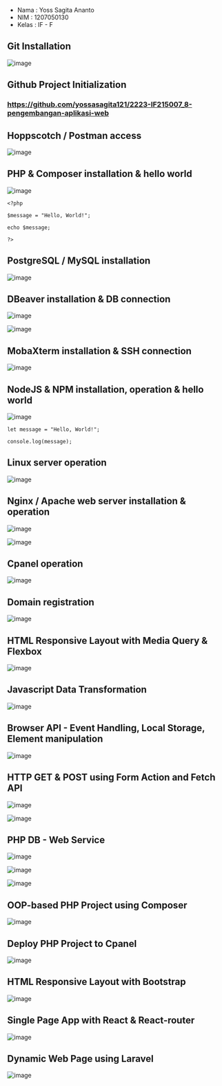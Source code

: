  - Nama : Yoss Sagita Ananto
 - NIM : 1207050130
 - Kelas : IF - F


## Git Installation

![image](https://user-images.githubusercontent.com/68968229/209968968-79a1711c-715c-4c6d-ae77-7d7134280120.png)

## Github Project Initialization

### https://github.com/yossasagita121/2223-IF215007_8-pengembangan-aplikasi-web

## Hoppscotch / Postman access

![image](https://user-images.githubusercontent.com/68968229/209970123-27694467-b350-4f99-a6c2-0553cc5bd82c.png)

## PHP & Composer installation & hello world

![image](https://user-images.githubusercontent.com/68968229/209978755-d62405c0-c2bc-451c-b5e6-a8bb0b87639c.png)

`<?php`

  `$message = "Hello, World!";`
  
  `echo $message;`
  
`?>`

## PostgreSQL / MySQL installation

![image](https://user-images.githubusercontent.com/68968229/209974517-1abc9502-201d-4eef-8fe6-a4829d20159e.png)

## DBeaver installation & DB connection

![image](https://user-images.githubusercontent.com/68968229/209974772-6324cda0-2bb9-4e70-a3af-f7400f97394a.png)

![image](https://user-images.githubusercontent.com/68968229/209973342-8363ae46-562c-463c-8737-bbeba622e215.png)

## MobaXterm installation & SSH connection

![image](https://user-images.githubusercontent.com/68968229/209974930-05ac4ff7-1b82-4d9b-ab20-106ba36bd7fc.png)

## NodeJS & NPM installation, operation & hello world

![image](https://user-images.githubusercontent.com/68968229/209970729-b9893938-aab5-4d3c-b293-4ded6bcbad0b.png)

`let message = "Hello, World!";`

`console.log(message);`

## Linux server operation

![image](https://user-images.githubusercontent.com/68968229/209979859-9d13c092-267c-41fd-bd2c-70331e202b0d.png)

## Nginx / Apache web server installation & operation

![image](https://user-images.githubusercontent.com/68968229/209980420-f40c1b3e-3d8a-4bde-9553-73d4c10e0a16.png)

![image](https://user-images.githubusercontent.com/68968229/209980466-a4885ee8-caff-4f7a-80e6-1723c24da67f.png)

## Cpanel operation

![image](https://user-images.githubusercontent.com/68968229/209981105-a3f6baec-d908-4d81-ad2c-e48f13066fdc.png)

## Domain registration

![image](https://user-images.githubusercontent.com/68968229/209982802-6b807ba4-2aed-40ba-9d14-d2d4864cc15f.png)

## HTML Responsive Layout with Media Query & Flexbox

![image](https://user-images.githubusercontent.com/68968229/209983014-44128f40-93a3-448a-b694-a6e52bbfcb53.png)

## Javascript Data Transformation

![image](https://user-images.githubusercontent.com/68968229/209983539-0cda6384-120e-4087-bfc1-d2cff2c0d40a.png)

## Browser API - Event Handling, Local Storage, Element manipulation

![image](https://user-images.githubusercontent.com/68968229/209983948-d2cd773b-4dd4-4b9d-9dc8-a767b763f4c6.png)

## HTTP GET & POST using Form Action and Fetch API

![image](https://user-images.githubusercontent.com/68968229/209985432-3f37125e-1363-49ba-bd57-2c93c2a4d48d.png)

![image](https://user-images.githubusercontent.com/68968229/209985652-3cd99656-55ee-4f0e-9671-8197dcb12091.png)

## PHP DB - Web Service

![image](https://user-images.githubusercontent.com/68968229/209986659-a6c42c2b-a7b7-4ed1-b5da-7d10ce36df5c.png)

![image](https://user-images.githubusercontent.com/68968229/209986762-f87790c9-537b-47fc-a252-ff6832c29668.png)

![image](https://user-images.githubusercontent.com/68968229/209986819-c9bca6d3-1e6c-4692-822d-d864d79baeb0.png)

## OOP-based PHP Project using Composer

![image](https://user-images.githubusercontent.com/68968229/209987172-fc022778-06c1-4976-8599-aa74464e19f6.png)

## Deploy PHP Project to Cpanel

![image](https://user-images.githubusercontent.com/68968229/209987572-2e3bda45-8018-42d8-aa82-17387f58418c.png)

## HTML Responsive Layout with Bootstrap

![image](https://user-images.githubusercontent.com/68968229/209987757-3ec3f156-da27-4364-930d-cf365be61528.png)

## Single Page App with React & React-router

![image](https://user-images.githubusercontent.com/68968229/209987894-e5d0e032-d785-4fd6-8f65-a2df33935601.png)

## Dynamic Web Page using Laravel

![image](https://user-images.githubusercontent.com/68968229/209988080-ab746518-c1fe-4fea-9706-024616db1565.png)
